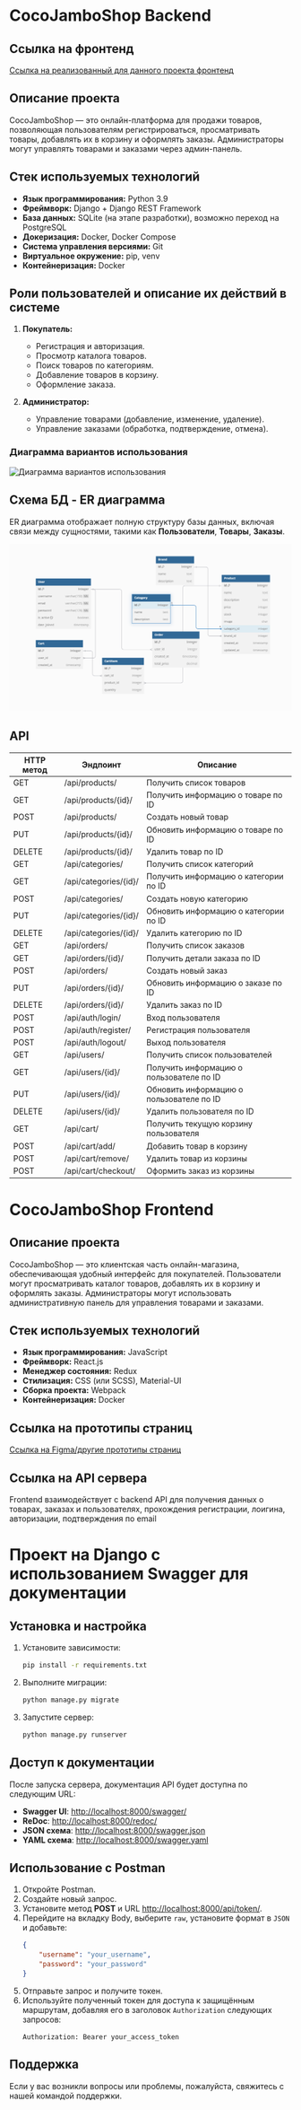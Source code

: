 # CocoJamboShop Backend
## Ссылка на фронтенд

[Ссылка на реализованный для данного проекта фронтенд](https://github.com/Slate2d/CocoshopFrontend)

## Описание проекта

CocoJamboShop — это онлайн-платформа для продажи товаров, позволяющая пользователям регистрироваться, просматривать товары, добавлять их в корзину и оформлять заказы. Администраторы могут управлять товарами и заказами через админ-панель.

## Стек используемых технологий

- **Язык программирования:** Python 3.9
- **Фреймворк:** Django + Django REST Framework
- **База данных:** SQLite (на этапе разработки), возможно переход на PostgreSQL
- **Докеризация:** Docker, Docker Compose
- **Система управления версиями:** Git
- **Виртуальное окружение:** pip, venv
- **Контейнеризация:** Docker

## Роли пользователей и описание их действий в системе

1. **Покупатель:**
   - Регистрация и авторизация.
   - Просмотр каталога товаров.
   - Поиск товаров по категориям.
   - Добавление товаров в корзину.
   - Оформление заказа.
   
2. **Администратор:**
   - Управление товарами (добавление, изменение, удаление).
   - Управление заказами (обработка, подтверждение, отмена).

### Диаграмма вариантов использования

![Диаграмма вариантов использования](ссылка-на-картинку-диаграммы.png)

## Схема БД - ER диаграмма

ER диаграмма отображает полную структуру базы данных, включая связи между сущностями, такими как **Пользователи**, **Товары**, **Заказы**.

![ER-диаграмма](https://github.com/Nikolay-Bezmen/CocoJamboShop/blob/main/cocoshop/assets/scheme.png) 

## API

| HTTP метод | Эндпоинт                   | Описание                                 |
|------------|----------------------------|------------------------------------------|
| GET        | /api/products/             | Получить список товаров                  |
| GET        | /api/products/{id}/        | Получить информацию о товаре по ID       |
| POST       | /api/products/             | Создать новый товар                      |
| PUT        | /api/products/{id}/        | Обновить информацию о товаре по ID       |
| DELETE     | /api/products/{id}/        | Удалить товар по ID                      |
| GET        | /api/categories/           | Получить список категорий                |
| GET        | /api/categories/{id}/      | Получить информацию о категории по ID    |
| POST       | /api/categories/           | Создать новую категорию                  |
| PUT        | /api/categories/{id}/      | Обновить информацию о категории по ID    |
| DELETE     | /api/categories/{id}/      | Удалить категорию по ID                  |
| GET        | /api/orders/               | Получить список заказов                  |
| GET        | /api/orders/{id}/          | Получить детали заказа по ID             |
| POST       | /api/orders/               | Создать новый заказ                      |
| PUT        | /api/orders/{id}/          | Обновить информацию о заказе по ID       |
| DELETE     | /api/orders/{id}/          | Удалить заказ по ID                      |
| POST       | /api/auth/login/           | Вход пользователя                        |
| POST       | /api/auth/register/        | Регистрация пользователя                 |
| POST       | /api/auth/logout/          | Выход пользователя                       |
| GET        | /api/users/                | Получить список пользователей            |
| GET        | /api/users/{id}/           | Получить информацию о пользователе по ID |
| PUT        | /api/users/{id}/           | Обновить информацию о пользователе по ID |
| DELETE     | /api/users/{id}/           | Удалить пользователя по ID               |
| GET        | /api/cart/                 | Получить текущую корзину пользователя    |
| POST       | /api/cart/add/             | Добавить товар в корзину                 |
| POST       | /api/cart/remove/          | Удалить товар из корзины                 |
| POST       | /api/cart/checkout/        | Оформить заказ из корзины                |


# CocoJamboShop Frontend

## Описание проекта

CocoJamboShop — это клиентская часть онлайн-магазина, обеспечивающая удобный интерфейс для покупателей. Пользователи могут просматривать каталог товаров, добавлять их в корзину и оформлять заказы. Администраторы могут использовать административную панель для управления товарами и заказами.

## Стек используемых технологий

- **Язык программирования:** JavaScript
- **Фреймворк:** React.js
- **Менеджер состояния:** Redux
- **Стилизация:** CSS (или SCSS), Material-UI
- **Сборка проекта:** Webpack
- **Контейнеризация:** Docker

## Ссылка на прототипы страниц

[Ссылка на Figma/другие прототипы страниц](https://www.figma.com/design/p1rT2000WCQTpeaHCHB5m1/COCO-SHOP-Apple-technic?node-id=0-1&t=mymV8TJtwiGBPBIF-1)

## Ссылка на API сервера

Frontend взаимодействует с backend API для получения данных о товарах, заказах и пользователях, прохождения регистрации, лоигина, авторизации, подтверждения по email

# Проект на Django с использованием Swagger для документации

## Установка и настройка
1. Установите зависимости:
    ```bash
    pip install -r requirements.txt
    ```

2. Выполните миграции:
    ```bash
    python manage.py migrate
    ```

3. Запустите сервер:
    ```bash
    python manage.py runserver
    ```

## Доступ к документации

После запуска сервера, документация API будет доступна по следующим URL:

- **Swagger UI**: [http://localhost:8000/swagger/](http://localhost:8000/swagger/)
- **ReDoc**: [http://localhost:8000/redoc/](http://localhost:8000/redoc/)
- **JSON схема**: [http://localhost:8000/swagger.json](http://localhost:8000/swagger.json)
- **YAML схема**: [http://localhost:8000/swagger.yaml](http://localhost:8000/swagger.yaml)

## Использование с Postman
1. Откройте Postman.
2. Создайте новый запрос.
3. Установите метод **POST** и URL [http://localhost:8000/api/token/](http://localhost:8000/api/token/).
4. Перейдите на вкладку Body, выберите `raw`, установите формат в `JSON` и добавьте:
    ```json
    {
        "username": "your_username",
        "password": "your_password"
    }
    ```
5. Отправьте запрос и получите токен.
6. Используйте полученный токен для доступа к защищённым маршрутам, добавляя его в заголовок `Authorization` следующих запросов:
    ```plaintext
    Authorization: Bearer your_access_token
    ```

## Поддержка
Если у вас возникли вопросы или проблемы, пожалуйста, свяжитесь с нашей командой поддержки.
